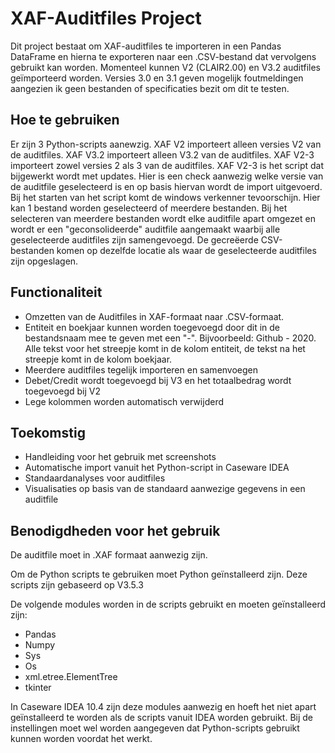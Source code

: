 # XAF-Auditfiles Project

Dit project bestaat om XAF-auditfiles te importeren in een Pandas DataFrame en hierna te exporteren naar een .CSV-bestand dat vervolgens gebruikt kan worden. Momenteel kunnen V2 (CLAIR2.00) en V3.2 auditfiles geïmporteerd worden. Versies 3.0 en 3.1 geven mogelijk foutmeldingen aangezien ik geen bestanden of specificaties bezit om dit te testen.

## Hoe te gebruiken
Er zijn 3 Python-scripts aanewzig. XAF V2 importeert alleen versies V2 van de auditfiles. XAF V3.2 importeert alleen V3.2 van de auditfiles. XAF V2-3 importeert zowel versies 2 als 3 van de auditfiles. XAF V2-3 is het script dat bijgewerkt wordt met updates. Hier is een check aanwezig welke versie van de auditfile geselecteerd is en op basis hiervan wordt de import uitgevoerd. Bij het starten van het script komt de windows verkenner tevoorschijn. Hier kan 1 bestand worden geselecteerd of meerdere bestanden. Bij het selecteren van meerdere bestanden wordt elke auditfile apart omgezet en wordt er een "geconsolideerde" auditfile aangemaakt waarbij alle geselecteerde auditfiles zijn samengevoegd. De gecreëerde CSV-bestanden komen op dezelfde locatie als waar de geselecteerde auditfiles zijn opgeslagen.

## Functionaliteit

- Omzetten van de Auditfiles in XAF-formaat naar .CSV-formaat.
- Entiteit en boekjaar kunnen worden toegevoegd door dit in de bestandsnaam mee te geven met een "-". Bijvoorbeeld: Github - 2020. Alle tekst voor het streepje komt in de kolom entiteit, de tekst na het streepje komt in de kolom boekjaar.
- Meerdere auditfiles tegelijk importeren en samenvoegen
- Debet/Credit wordt toegevoegd bij V3 en het totaalbedrag wordt toegevoegd bij V2
- Lege kolommen worden automatisch verwijderd

## Toekomstig

- Handleiding voor het gebruik met screenshots
- Automatische import vanuit het Python-script in Caseware IDEA
- Standaardanalyses voor auditfiles
- Visualisaties op basis van de standaard aanwezige gegevens in een auditfile

## Benodigdheden voor het gebruik

De auditfile moet in .XAF formaat aanwezig zijn.

Om de Python scripts te gebruiken moet Python geïnstalleerd zijn. Deze scripts zijn gebaseerd op V3.5.3

De volgende modules worden in de scripts gebruikt en moeten geïnstalleerd zijn:
- Pandas
- Numpy
- Sys
- Os
- xml.etree.ElementTree
- tkinter

In Caseware IDEA 10.4 zijn deze modules aanwezig en hoeft het niet apart geïnstalleerd te worden als de scripts vanuit IDEA worden gebruikt. Bij de instellingen moet wel worden aangegeven dat Python-scripts gebruikt kunnen worden voordat het werkt.
